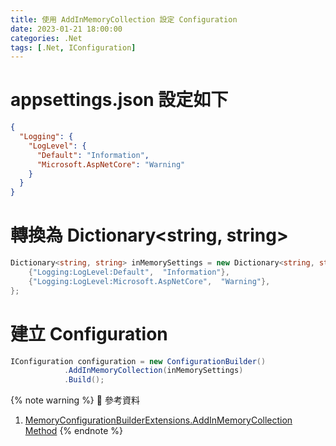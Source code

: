 ```yaml
---
title: 使用 AddInMemoryCollection 設定 Configuration
date: 2023-01-21 18:00:00
categories: .Net
tags: [.Net, IConfiguration]
---
```


# appsettings.json 設定如下
```json
{
  "Logging": {
    "LogLevel": {
      "Default": "Information",
      "Microsoft.AspNetCore": "Warning"
    }
  }
}
```

<!--more-->

# 轉換為 Dictionary<string, string>
```c#
Dictionary<string, string> inMemorySettings = new Dictionary<string, string> {
    {"Logging:LogLevel:Default",  "Information"},
    {"Logging:LogLevel:Microsoft.AspNetCore",  "Warning"},
};
```

# 建立 Configuration
```c#
IConfiguration configuration = new ConfigurationBuilder()
            .AddInMemoryCollection(inMemorySettings)
            .Build();
```

{% note warning %}
📜 參考資料
1. [MemoryConfigurationBuilderExtensions.AddInMemoryCollection Method](https://learn.microsoft.com/en-us/dotnet/api/microsoft.extensions.configuration.memoryconfigurationbuilderextensions.addinmemorycollection?view=dotnet-plat-ext-7.0)
{% endnote %}
